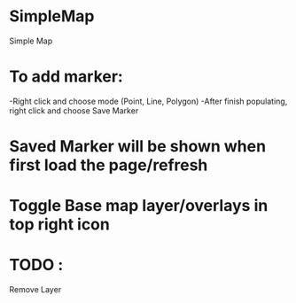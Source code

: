 # SimpleMap
Simple Map

# To add marker:
-Right click and choose mode (Point, Line, Polygon)
-After finish populating, right click and choose Save Marker

# Saved Marker will be shown when first load the page/refresh

# Toggle Base map layer/overlays in top right icon

# TODO :
Remove Layer 
